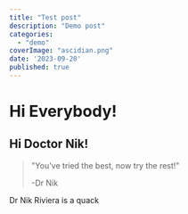 ```yaml
---
title: "Test post"
description: "Demo post"
categories:
  - "demo"
coverImage: "ascidian.png"
date: '2023-09-20'
published: true
---
```

<script> // usables

</script>

# Hi Everybody!## Hi Doctor Nik!> "You've tried the best, now try the rest!">>-Dr NikDr Nik Riviera is a quack